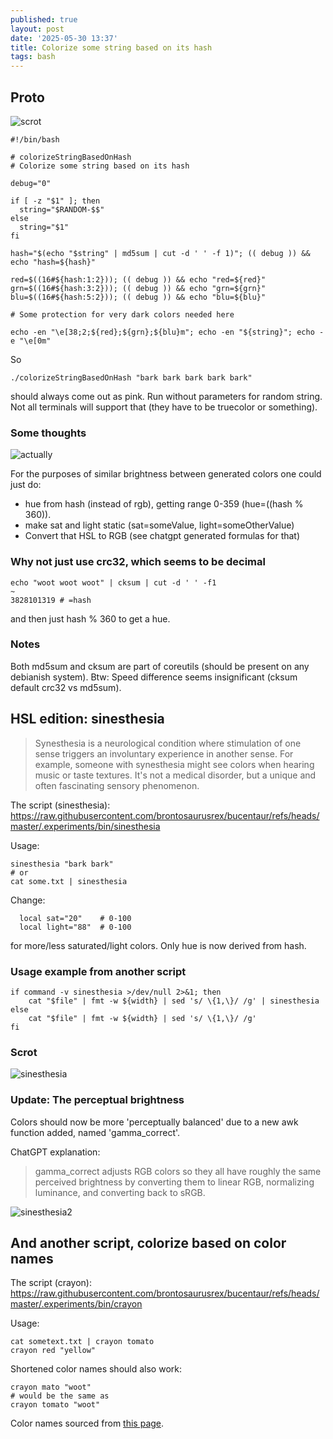 ```yaml
---
published: true
layout: post
date: '2025-05-30 13:37'
title: Colorize some string based on its hash
tags: bash 
---
```

## Proto

![scrot](/media/colorizeString.png)

    #!/bin/bash
    
    # colorizeStringBasedOnHash
    # Colorize some string based on its hash

    debug="0"

    if [ -z "$1" ]; then
      string="$RANDOM-$$"
    else
      string="$1"
    fi

    hash="$(echo "$string" | md5sum | cut -d ' ' -f 1)"; (( debug )) && echo "hash=${hash}"

    red=$((16#${hash:1:2})); (( debug )) && echo "red=${red}"
    grn=$((16#${hash:3:2})); (( debug )) && echo "grn=${grn}"
    blu=$((16#${hash:5:2})); (( debug )) && echo "blu=${blu}"

    # Some protection for very dark colors needed here

    echo -en "\e[38;2;${red};${grn};${blu}m"; echo -en "${string}"; echo -e "\e[0m"

So

    ./colorizeStringBasedOnHash "bark bark bark bark bark"

should always come out as pink. Run without parameters for random string. Not all terminals will support that (they have to be truecolor or something).

### Some thoughts

![actually](/media/actually.png)

For the purposes of similar brightness between generated colors one could just do: 
- hue from hash (instead of rgb), getting range 0-359 (hue=$(($hash % 360)).
- make sat and light static (sat=someValue, light=someOtherValue)
- Convert that HSL to RGB (see chatgpt generated formulas for that)

### Why not just use crc32, which seems to be decimal

    echo "woot woot woot" | cksum | cut -d ' ' -f1                                                                   ~
    3828101319 # =hash

and then just hash % 360 to get a hue.

### Notes

Both md5sum and cksum are part of coreutils (should be present on any debianish system). Btw: Speed difference seems insignificant (cksum default crc32 vs md5sum).

## HSL edition: sinesthesia

> Synesthesia is a neurological condition where stimulation of one sense triggers an involuntary experience in another sense. For example, someone with synesthesia might see colors when hearing music or taste textures. It's not a medical disorder, but a unique and often fascinating sensory phenomenon. 

The script (sinesthesia):  
<https://raw.githubusercontent.com/brontosaurusrex/bucentaur/refs/heads/master/.experiments/bin/sinesthesia>  

Usage:

    sinesthesia "bark bark"
    # or
    cat some.txt | sinesthesia

Change:

      local sat="20"    # 0-100
      local light="88"  # 0-100

for more/less saturated/light colors. Only hue is now derived from hash.

### Usage example from another script

    if command -v sinesthesia >/dev/null 2>&1; then
        cat "$file" | fmt -w ${width} | sed 's/ \{1,\}/ /g' | sinesthesia
    else
        cat "$file" | fmt -w ${width} | sed 's/ \{1,\}/ /g'
    fi

### Scrot

![sinesthesia](/media/sinesthesia.png)

### Update: The perceptual brightness

Colors should now be more 'perceptually balanced' due to a new awk function added, named 'gamma_correct'. 

ChatGPT explanation:  
> gamma_correct adjusts RGB colors so they all have roughly the same perceived brightness by converting them to linear RGB, normalizing luminance, and converting back to sRGB.

![sinesthesia2](/media/sinesthesia2.png)

## And another script, colorize based on color names

The script (crayon):  
<https://raw.githubusercontent.com/brontosaurusrex/bucentaur/refs/heads/master/.experiments/bin/crayon>

Usage:

    cat sometext.txt | crayon tomato
    crayon red "yellow"

Shortened color names should also work:

    crayon mato "woot"
    # would be the same as
    crayon tomato "woot"

Color names sourced from [this page](https://htmlcolorcodes.com/color-names).